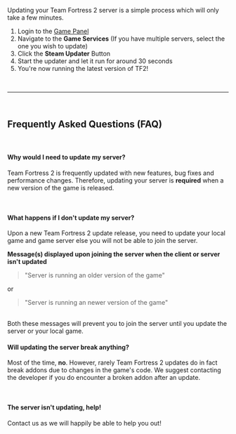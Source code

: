 Updating your Team Fortress 2 server is a simple process which will only take a few minutes.

 1. Login to the [Game Panel](https://hexane.gg)
 2. Navigate to the **Game Services**
	(If you have multiple servers, select the one you wish to update)
 3. Click the **Steam Updater** Button
 4. Start the updater and let it run for around 30 seconds
 5. You're now running the latest version of TF2!

<br>

----------

<br>

## Frequently Asked Questions (FAQ)
<br>

#### Why would I need to update my server?
Team Fortress 2 is frequently updated with new features, bug fixes and performance changes. Therefore, updating your server is **required** when a new version of the game is released.

<br>

#### What happens if I don't update my server?
Upon a new Team Fortress 2 update release, you need to update your local game and game server else you will not be able to join the server. 

**Message(s) displayed upon joining the server when the client or server isn't updated**

> "Server is running an older version of the game"

or

> "Server is running an newer version of the game"

<br>
Both these messages will prevent you to join the server until you update the server or your local game.

<br>

#### Will updating the server break anything?
Most of the time, **no**. However, rarely Team Fortress 2 updates do in fact break addons due to changes in the game's code. We suggest contacting the developer if you do encounter a broken addon after an update. 

<br>

#### The server isn't updating, help!
Contact us as we will happily be able to help you out! 
